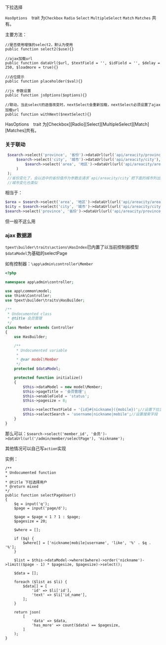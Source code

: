 下拉选择

`HasOptions`　trait 为`Checkbox` `Radio` `Select` `MultipleSelect` `Match` `Matches` 共有。

主要方法：

```
//是否使用增强的select2，默认为使用
public function select2($use){}

//ajax加载url
public function dataUrl($url, $textField = '', $idField = '', $delay = 250, $loadmore = true){}

//占位提示
public function placeholder($val){}

//js 参数设置
public function jsOptions($options){}

//联动，当此select的选值改变时，nextSelect会重新加载，nextSelect必须设置了ajax加载url
public function withNext($nextSelect){}
```
HasOptions　trait 为[Checkbox][Radio][Select][MultipleSelect][Match][Matches]共有。

### 关于联动

```php
 $search->select('province', '省份')->dataUrl(url('api/areacity/province'), 'ext_name')->withNext(
     $search->select('city', '城市')->dataUrl(url('api/areacity/city'), 'ext_name')->withNext(
         $search->select('area', '地区')->dataUrl(url('api/areacity/area'), 'ext_name')
     )
 );
 //省份变化了，会以选中的省份值作为参数去请求`api/areacity/city`把下面的城市列出来，
 //城市变化也类似
```
相当于：
```php
$area = $search->select('area', '地区')->dataUrl(url('api/areacity/area'), 'ext_name');
$city = $search->select('city', '城市')->dataUrl(url('api/areacity/city'), 'ext_name')->withNext($area);
$search->select('province', '省份')->dataUrl(url('api/areacity/province'), 'ext_name')->withNext($city);
```
但一般不这么用

### ajax 数据源
`tpext\builder\traits\actions\HasIndex`已内置了以当前控制器模型`$dataModel`为基础的selectPage

如有控制器：`\app\admin\controller\Member`
```php
<?php

namespace app\admin\controller;

use app\common\model;
use think\Controller;
use tpext\builder\traits\HasBuilder;

/**
 * Undocumented class
 * @title 会员管理
 */
class Member extends Controller
{
    use HasBuilder;

    /**
     * Undocumented variable
     *
     * @var model\Member
     */
    protected $dataModel;

    protected function initialize()
    {
        $this->dataModel = new model\Member;
        $this->pageTitle = '会员管理';
        $this->enableField = 'status';
        $this->pagesize = 8;

        $this->selectTextField = '{id}#{nickname}({mobile})';//设置下拉显示格式
        $this->selectSearch = 'username|nickname|mobile';//设置搜索字段
    }
}
```

那么可以：`$search->select('member_id', '会员')->dataUrl(url('/admin/member/selectPage'), 'nickname');`

其他情况可以自己写`action`实现

实例：
```
/**
* Undocumented function
*
* @title 下拉选择用户
* @return mixed
*/
public function selectPageUser()
{
    $q = input('q');
    $page = input('page/d');

    $page = $page < 1 ? 1 : $page;
    $pagesize = 20;

    $where = [];

    if ($q) {
        $where[] = ['nickname|mobile|username', 'like', '%' . $q . '%'];
    }

    $list = $this->dataModel->where($where)->order('nickname')->limit(($page - 1) * $pagesize, $pagesize)->select();

    $data = [];

    foreach ($list as $li) {
        $data[] = [
            'id' => $li['id'],
            'text' => $li['id_name'],
        ];
    }

    return json(
        [
            'data' => $data,
            'has_more' => count($data) == $pagesize,
        ]
    );
}
```
